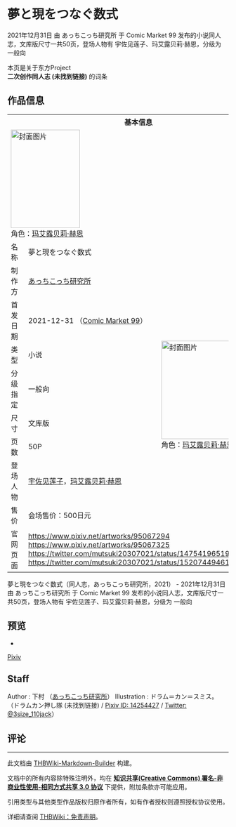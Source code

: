 # 夢と現をつなぐ数式

<!-- source html: G:\repos\THBWiki-Markdown-Builder\THBWikiMarkdown\Temp\main\1\1d\ns0%3A%E5%A4%A2%E3%81%A8%E7%8F%BE%E3%82%92%E3%81%A4%E3%81%AA%E3%81%90%E6%95%B0%E5%BC%8F.html -->

2021年12月31日 由 あっちこっち研究所 于 Comic Market 99 发布的小说同人志，文库版尺寸一共50页，登场人物有 宇佐见莲子、玛艾露贝莉·赫恩，分级为 一般向

本页是关于东方Project  
 **二次创作同人志 (未找到链接)** 的词条
## 作品信息

<table><tbody><tr><th colspan="3">基本信息</th></tr><tr><td class="cover-artwork-mobile" colspan="2"><a href="./文件-夢と現をつなぐ数式封面.jpg.md" class="image" title="封面图片"><img alt="封面图片" src="https://upload.thwiki.cc/thumb/f/fa/%E5%A4%A2%E3%81%A8%E7%8F%BE%E3%82%92%E3%81%A4%E3%81%AA%E3%81%90%E6%95%B0%E5%BC%8F%E5%B0%81%E9%9D%A2.jpg/157px-%E5%A4%A2%E3%81%A8%E7%8F%BE%E3%82%92%E3%81%A4%E3%81%AA%E3%81%90%E6%95%B0%E5%BC%8F%E5%B0%81%E9%9D%A2.jpg" decoding="async" loading="lazy" width="157" height="224" srcset="https://upload.thwiki.cc/thumb/f/fa/%E5%A4%A2%E3%81%A8%E7%8F%BE%E3%82%92%E3%81%A4%E3%81%AA%E3%81%90%E6%95%B0%E5%BC%8F%E5%B0%81%E9%9D%A2.jpg/235px-%E5%A4%A2%E3%81%A8%E7%8F%BE%E3%82%92%E3%81%A4%E3%81%AA%E3%81%90%E6%95%B0%E5%BC%8F%E5%B0%81%E9%9D%A2.jpg 1.5x, https://upload.thwiki.cc/thumb/f/fa/%E5%A4%A2%E3%81%A8%E7%8F%BE%E3%82%92%E3%81%A4%E3%81%AA%E3%81%90%E6%95%B0%E5%BC%8F%E5%B0%81%E9%9D%A2.jpg/314px-%E5%A4%A2%E3%81%A8%E7%8F%BE%E3%82%92%E3%81%A4%E3%81%AA%E3%81%90%E6%95%B0%E5%BC%8F%E5%B0%81%E9%9D%A2.jpg 2x" data-file-width="630" data-file-height="899"></a><div class="cover-char">角色：<a href="./玛艾露贝莉·赫恩.md" title="玛艾露贝莉·赫恩">玛艾露贝莉·赫恩</a></div></td>
</tr><tr><td class="label">名称</td><td colspan="2"> 夢と現をつなぐ数式 </td></tr><tr><td class="label">制作方</td><td><a href="./あっちこっち研究所.md" title="あっちこっち研究所">あっちこっち研究所</a></td><td class="cover-artwork" rowspan="8" style="min-width:224px;"><a href="./文件-夢と現をつなぐ数式封面.jpg.md" class="image" title="封面图片"><img alt="封面图片" src="https://upload.thwiki.cc/thumb/f/fa/%E5%A4%A2%E3%81%A8%E7%8F%BE%E3%82%92%E3%81%A4%E3%81%AA%E3%81%90%E6%95%B0%E5%BC%8F%E5%B0%81%E9%9D%A2.jpg/157px-%E5%A4%A2%E3%81%A8%E7%8F%BE%E3%82%92%E3%81%A4%E3%81%AA%E3%81%90%E6%95%B0%E5%BC%8F%E5%B0%81%E9%9D%A2.jpg" decoding="async" loading="lazy" width="157" height="224" srcset="https://upload.thwiki.cc/thumb/f/fa/%E5%A4%A2%E3%81%A8%E7%8F%BE%E3%82%92%E3%81%A4%E3%81%AA%E3%81%90%E6%95%B0%E5%BC%8F%E5%B0%81%E9%9D%A2.jpg/235px-%E5%A4%A2%E3%81%A8%E7%8F%BE%E3%82%92%E3%81%A4%E3%81%AA%E3%81%90%E6%95%B0%E5%BC%8F%E5%B0%81%E9%9D%A2.jpg 1.5x, https://upload.thwiki.cc/thumb/f/fa/%E5%A4%A2%E3%81%A8%E7%8F%BE%E3%82%92%E3%81%A4%E3%81%AA%E3%81%90%E6%95%B0%E5%BC%8F%E5%B0%81%E9%9D%A2.jpg/314px-%E5%A4%A2%E3%81%A8%E7%8F%BE%E3%82%92%E3%81%A4%E3%81%AA%E3%81%90%E6%95%B0%E5%BC%8F%E5%B0%81%E9%9D%A2.jpg 2x" data-file-width="630" data-file-height="899"></a><div class="cover-char">角色：<a href="./玛艾露贝莉·赫恩.md" title="玛艾露贝莉·赫恩">玛艾露贝莉·赫恩</a></div></td>
</tr><tr><td class="label">首发日期</td><td>2021-12-31&#160;（<a href="/展会作品列表?e=Comic+Market%2399">Comic Market 99</a>）</td></tr><tr><td class="label">类型</td><td>小说</td></tr><tr><td class="label">分级指定</td><td>一般向</td></tr><tr><td class="label">尺寸</td><td>文库版</td></tr><tr><td class="label">页数</td><td>50P</td></tr><tr><td class="label">登场人物</td><td><a href="./宇佐见莲子.md" title="宇佐见莲子">宇佐见莲子</a>，<a href="./玛艾露贝莉·赫恩.md" title="玛艾露贝莉·赫恩">玛艾露贝莉·赫恩</a></td></tr><tr><td class="label">售价</td><td>会场售价：500日元</td></tr>
<tr><td class="label">官网页面</td><td colspan="2"><a rel="nofollow" class="external free" href="https://www.pixiv.net/artworks/95067294">https://www.pixiv.net/artworks/95067294</a><br><a rel="nofollow" class="external free" href="https://www.pixiv.net/artworks/95067325">https://www.pixiv.net/artworks/95067325</a><br><a rel="nofollow" class="external free" href="https://twitter.com/mutsuki20307021/status/1475419651970834437">https://twitter.com/mutsuki20307021/status/1475419651970834437</a><br><a rel="nofollow" class="external free" href="https://twitter.com/mutsuki20307021/status/1520744946122207232">https://twitter.com/mutsuki20307021/status/1520744946122207232</a></td></tr></tbody></table>

夢と現をつなぐ数式（同人志，あっちこっち研究所，2021） - 2021年12月31日 由 あっちこっち研究所 于 Comic Market 99 发布的小说同人志，文库版尺寸一共50页，登场人物有 宇佐见莲子、玛艾露贝莉·赫恩，分级为 一般向
## 预览
- [](./文件-夢と現をつなぐ数式预览图1.jpg.md)

  
[Pixiv](https://www.pixiv.net/novel/show.php?id=16682259)
  

## Staff
Author
: 下村 （[あっちこっち研究所](./あっちこっち研究所.md)）
Illustration
: ドラム＝カン＝スミス。 （ドラムカン押し隊 (未找到链接) / [Pixiv ID: 14254427](https://www.pixiv.net/users/14254427) / [Twitter: @3size_110jack](https://twitter.com/3size_110jack)）

## 评论




---

此文档由 [THBWiki-Markdown-Builder](https://github.com/Delsin-Yu/THBWiki-Markdown-Builder) 构建。

文档中的所有内容除特殊注明外，均在 [**知识共享(Creative Commons) 署名-非商业性使用-相同方式共享 3.0 协议**](https://creativecommons.org/licenses/by-sa/3.0/deed.zh-hans) 下提供，附加条款亦可能应用。

引用类型与其他类型作品版权归原作者所有，如有作者授权则遵照授权协议使用。

详细请查阅 [THBWiki：免责声明](https://thbwiki.cc/THBWiki:%E5%85%8D%E8%B4%A3%E5%A3%B0%E6%98%8E)。

